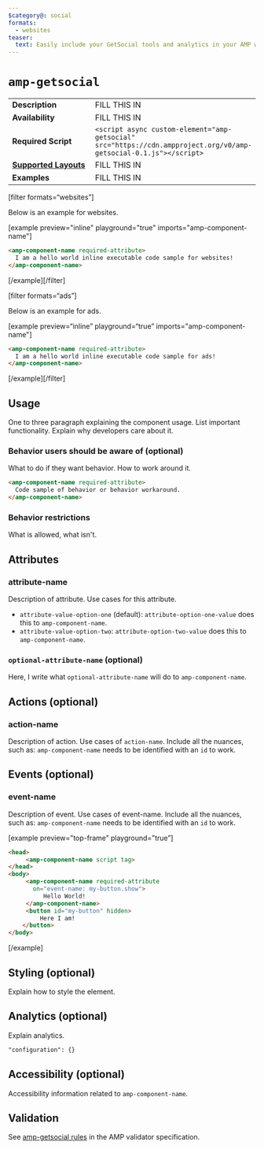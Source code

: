 ```yaml
---
$category@: social
formats:
  - websites
teaser:
  text: Easily include your GetSocial tools and analytics in your AMP website.
---
```


<!--
Copyright 2019 The AMP HTML Authors. All Rights Reserved.

Licensed under the Apache License, Version 2.0 (the "License");
you may not use this file except in compliance with the License.
You may obtain a copy of the License at

      http://www.apache.org/licenses/LICENSE-2.0

Unless required by applicable law or agreed to in writing, software
distributed under the License is distributed on an "AS-IS" BASIS,
WITHOUT WARRANTIES OR CONDITIONS OF ANY KIND, either express or implied.
See the License for the specific language governing permissions and
limitations under the License.
-->

# `amp-getsocial`

<table>
  <tr>
    <td width="40%"><strong>Description</strong></td>
    <td>FILL THIS IN</td>
  </tr>
  <tr>
    <td width="40%"><strong>Availability</strong></td>
    <td>FILL THIS IN</td>
  </tr>
  <tr>
    <td width="40%"><strong>Required Script</strong></td>
    <td><code>&lt;script async custom-element="amp-getsocial" src="https://cdn.ampproject.org/v0/amp-getsocial-0.1.js">&lt;/script></code></td>
  </tr>
  <tr>
    <td class="col-fourty"><strong><a href="https://amp.dev/documentation/guides-and-tutorials/develop/style_and_layout/control_layout">Supported Layouts</a></strong></td>
    <td>FILL THIS IN</td>
  </tr>
  <tr>
    <td width="40%"><strong>Examples</strong></td>
    <td>FILL THIS IN</td>
  </tr>
</table>

<!--
  If the component is relevant for more than one format and operates differently between these
  formats, include and filter multiple content blocks and code samples.
-->

[filter formats=“websites”]

Below is an example for websites.

[example preview="inline" playground="true" imports="amp-component-name"]

```html
<amp-component-name required-attribute>
  I am a hello world inline executable code sample for websites!
</amp-component-name>
```

[/example][/filter]

<!--
  * [Read more about filtering sections](https://amp.dev/documentation/guides-and-tutorials/contribute/contribute-documentation/formatting/?format=websites#filtering-sections)
  * [Read more about executable code samples](https://amp.dev/documentation/guides-and-tutorials/contribute/contribute-documentation/formatting/?format=websites#preview-code-samples)
 -->

[filter formats=“ads”]

Below is an example for ads.

[example preview=“inline” playground=“true” imports="amp-component-name"]

```html
<amp-component-name required-attribute>
  I am a hello world inline executable code sample for ads!
</amp-component-name>
```

[/example][/filter]

## Usage

One to three paragraph explaining the component usage. List important functionality. Explain why developers care about it.

### Behavior users should be aware of (optional)

What to do if they want behavior. How to work around it.

```html
<amp-component-name required-attribute>
  Code sample of behavior or behavior workaround.
</amp-component-name>
```

### Behavior restrictions

What is allowed, what isn't.

## Attributes

### attribute-name

Description of attribute. Use cases for this attribute.

- `attribute-value-option-one` (default): `attribute-option-one-value` does this to `amp-component-name`.
- `attribute-value-option-two`: `attribute-option-two-value` does this to `amp-component-name`.

### `optional-attribute-name` (optional)

Here, I write what `optional-attribute-name` will do to `amp-component-name`.

## Actions (optional)

### action-name

Description of action. Use cases of `action-name`. Include all the nuances, such as: `amp-component-name` needs to be identified with an `id` to work.

## Events (optional)

### event-name

Description of event. Use cases of event-name. Include all the nuances, such as: `amp-component-name` needs to be identified with an `id` to work.

[example preview=”top-frame” playground=”true”]

```html
<head>
     <amp-component-name script tag>
</head>
<body>
     <amp-component-name required-attribute
       on="event-name: my-button.show">
          Hello World!
     </amp-component-name>
     <button id="my-button" hidden>
         Here I am!
    </button>
</body>
```

[/example]

## Styling (optional)

Explain how to style the element.

## Analytics (optional)

Explain analytics.

```html
"configuration": {}
```

## Accessibility (optional)

Accessibility information related to `amp-component-name`.

## Validation

See [amp-getsocial rules](https://github.com/ampproject/amphtml/blob/master/extensions/amp-getsocial/validator-amp-getsocial.protoascii) in the AMP validator specification.
